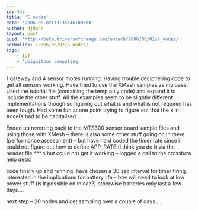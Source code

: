 ```yaml
---
id: 432
title: '5 nodes'
date: '2006-06-02T13:35:46+00:00'
author: djdunc
layout: post
guid: 'http://beta.driversofchange.com/emtech/2006/06/02/5_nodes/'
permalink: /2006/06/02/5-nodes/
tags:
    - IoT
    - 'ubiquitous computing'
---
```


1 gateway and 4 sensor motes running. Having trouble deciphering code to get all sensors working. Have tried to use the XMesh samples as my base. Used the tutorial file (containing the temp only code) and expand it to include the other stuff. All the examples seem to be slightly different implementations though so figuring out what is and what is not required has been tough. Had some fun at one point trying to figure out that the x in AccelX had to be capitalised…..

Ended up reverting back to the MTS300 sensor board sample files and using those with XMesh – there is also some other stuff going on in there (performance assessment) – but have hard coded the timer rate since i could not figure out how to define APP\_RATE (i think you do it via the header file \*\*\*.h but could not get it working – logged a call to the crossbow help desk)

code finally up and running. have chosen a 30 sec interval for timer firing. interested in the implications for battery life – btw will need to look at low power stuff (is it possible on micaz?) otherwise batteries only last a few days….

next step – 20 nodes and get sampling over a couple of days…..